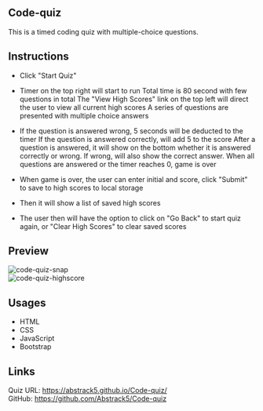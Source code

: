 ## Code-quiz
This is a timed coding quiz with multiple-choice questions.

## Instructions
* Click "Start Quiz"

* Timer on the top right will start to run
Total time is 80 second with few questions in total
The "View High Scores" link on the top left will direct the user to view all current high scores
A series of questions are presented with multiple choice answers

* If the question is answered wrong, 5 seconds will be deducted to the timer
If the question is answered correctly, will add 5 to the score
After a question is answered, it will show on the bottom whether it is answered correctly or wrong. If wrong, will also show the correct answer.
When all questions are answered or the timer reaches 0, game is over

* When game is over, the user can enter initial and score, click "Submit" to save to high scores to local storage

* Then it will show a list of saved high scores

* The user then will have the option to click on "Go Back" to start quiz again, or "Clear High Scores" to clear saved scores

## Preview
![code-quiz-snap](https://user-images.githubusercontent.com/100798134/162691552-8b9dc30c-013b-44a5-8988-b8d83236352c.JPG) <br>
![code-quiz-highscore](https://user-images.githubusercontent.com/100798134/162691558-389ba062-34b9-4a9d-9498-14bfba4fefca.JPG)


## Usages
* HTML
* CSS
* JavaScript
* Bootstrap

## Links
Quiz URL: https://abstrack5.github.io/Code-quiz/ <br>
GitHub: https://github.com/Abstrack5/Code-quiz
